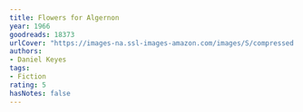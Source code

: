 ```yaml
---
title: Flowers for Algernon
year: 1966
goodreads: 18373
urlCover: "https://images-na.ssl-images-amazon.com/images/S/compressed.photo.goodreads.com/books/1689071681i/18373.jpg"
authors:
- Daniel Keyes
tags:
- Fiction
rating: 5
hasNotes: false
---
```

